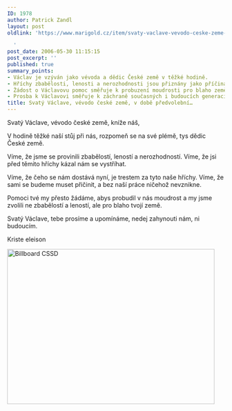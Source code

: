 ```yaml
---
ID: 1978
author: Patrick Zandl
layout: post
oldlink: 'https://www.marigold.cz/item/svaty-vaclave-vevodo-ceske-zeme-v-dobe-predvolebni

  '
post_date: 2006-05-30 11:15:15
post_excerpt: ''
published: true
summary_points:
- Václav je vzýván jako vévoda a dědic České země v těžké hodině.
- Hříchy zbabělosti, lenosti a nerozhodnosti jsou přiznány jako příčina trestu.
- Žádost o Václavovu pomoc směřuje k probuzení moudrosti pro blaho země.
- Prosba k Václavovi směřuje k záchraně současných i budoucích generací.
title: Svatý Václave, vévodo české země, v době předvolební…
---
```


Svatý Václave, 
vévodo české země,
kníže náš,

V hodině těžké naší
stůj při nás,
rozpomeň se na své plémě,
tys dědic České země. 

Víme, že jsme se provinili
zbabělostí, leností a nerozhodností.
Víme, že jsi před těmito hříchy
kázal nám se vystříhat.

Víme, že čeho se nám dostává nyní,
je trestem za tyto naše hříchy.
Víme, že sami se budeme muset přičinit,
a bez naší práce ničehož nevznikne.

Pomoci tvé my přesto žádáme,
abys probudil v nás moudrost
a my jsme zvolili ne zbabělostí a leností,
ale pro blaho tvojí země.

Svatý Václave,
tebe prosíme a upomínáme,
nedej zahynouti nám,
ni budoucím.

Kriste eleison
	
<p><img src="/wp-content/uploads/20060530-cssdbillboard.jpg" alt="Billboard CSSD" width="480" height="360" />
</p>